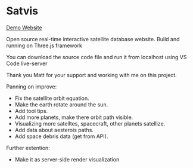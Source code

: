 # Satvis

[Demo Website](http://satnet.matthassing.nl)

Open source real-time interactive satellite database website. Build and running on Three.js framework

You can download the source code file and run it from localhost using VS Code live-server


Thank you Matt for your support and working with me on this project.

Panning on improve:
- Fix the satellite orbit equation.
- Make the earth rotate around the sun.
- Add tool tips.
- Add more planets, make there orbit path visible.
- Visualizing more satelltes, spacecraft, other planets satellize.
- Add data about aesterois paths.
- Add space debris data (get from API).

Further extention:
- Make it as server-side render visualization
